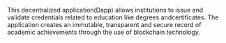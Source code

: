 This decentralized application(Dapp) allows institutions to issue and validate credentials related to education like degrees andcertificates. The application creates an immutable, transparent and secure record of academic achievements through the use of blockchain technology.
